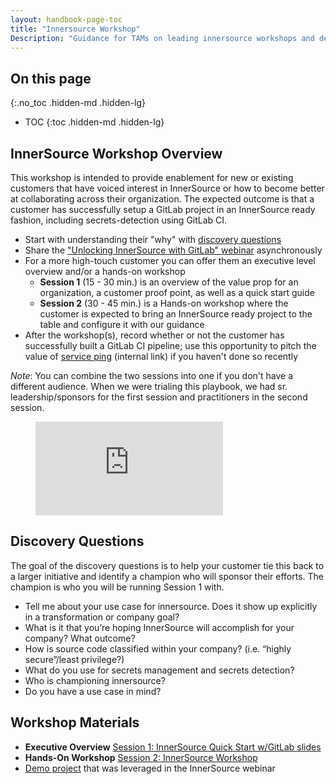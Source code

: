 ```yaml
---
layout: handbook-page-toc
title: "Innersource Workshop"
Description: "Guidance for TAMs on leading innersource workshops and deep-dives."
---
```


## On this page
{:.no_toc .hidden-md .hidden-lg}

- TOC
{:toc .hidden-md .hidden-lg}

## InnerSource Workshop Overview

This workshop is intended to provide enablement for new or existing customers that have voiced interest in InnerSource or how to become better at collaborating across their organization. The expected outcome is that a customer has successfully setup a GitLab project in an InnerSource ready fashion, including secrets-detection using GitLab CI.

* Start with understanding their "why" with [discovery questions](#discovery-questions)
* Share the ["Unlocking InnerSource with GitLab" webinar](https://www.youtube.com/watch?v=ZS1mCpBHXaI) asynchronously 
* For a more high-touch customer you can offer them an executive level overview and/or a hands-on workshop
  * **Session 1** (15 - 30 min.) is an overview of the value prop for an organization, a customer proof point, as well as a quick start guide 
  * **Session 2** (30 - 45 min.) is a Hands-on workshop where the customer is expected to bring an InnerSource ready project to the table and configure it with our guidance
* After the workshop(s), record whether or not the customer has successfully built a GitLab CI pipeline; use this opportunity to pitch the value of [service ping](https://docs.google.com/presentation/d/1d28buwnzM4xKADU1OC6dU6HXd3KqBurG_tIEag7BJMw/edit#slide=id.g10928a67270_0_636) (internal link) if you haven't done so recently

*Note*: You can combine the two sessions into one if you don't have a different audience. When we were trialing this playbook, we had sr. leadership/sponsors for the first session and practitioners in the second session. 

<figure class="video_container">
  <iframe src="https://www.youtube.com/watch?v=ZS1mCpBHXaI" frameborder="0" allowfullscreen="true"> </iframe>
</figure>

## Discovery Questions
The goal of the discovery questions is to help your customer tie this back to a larger initiative and identify a champion who will sponsor their efforts. The champion is who you will be running Session 1 with.

* Tell me about your use case for innersource. Does it show up explicitly in a transformation or company goal?
* What is it that you’re hoping InnerSource will accomplish for your company? What outcome?
* How is source code classified within your company? (i.e. “highly secure”/least privilege?)
* What do you use for secrets management and secrets detection?
* Who is championing innersource?
* Do you have a use case in mind?

## Workshop Materials

* **Executive Overview** [Session 1: InnerSource Quick Start w/GitLab slides](https://docs.google.com/presentation/d/1O_MBH5_NHfKvDcWrdaHx_tmfUWWRkc3xnvMBWdikwIA/edit#slide=id.gcb47225958_0_1126)
* **Hands-On Workshop** [Session 2: InnerSource Workshop](https://docs.google.com/presentation/d/1PauUr2hczbWNb7D5xvEGkMo5h4w1KGORnE2thgYiQZg/edit#slide=id.gfd8e70f97a_0_295)
* [Demo project](https://cs.gitlabdemo.cloud/innersource/demo) that was leveraged in the InnerSource webinar

